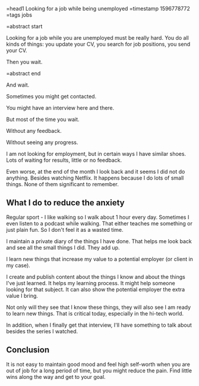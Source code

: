 =head1 Looking for a job while being unemployed
=timestamp 1596778772
=tags jobs

=abstract start

Looking for a job while you are unemployed must be really hard.
You do all kinds of things: you update your CV, you search for job positions, you send your CV.

Then you wait.

=abstract end

And wait.

Sometimes you might get contacted.

You might have an interview here and there.

But most of the time you wait.

Without any feedback.

Without seeing any progress.

I am not looking for employment, but in certain ways I have similar shoes. Lots of waiting for results, little or no feedback.

Even worse, at the end of the month I look back and it seems I did not do anything. Besides watching Netflix. It happens because
I do lots of small things. None of them significant to remember.


<h2>What I do to reduce the anxiety</h2>

Regular sport - I like walking so I walk about 1 hour every day. Sometimes I even listen to a podcast while walking.
That either teaches me something or just plain fun. So I don't feel it as a wasted time.

I maintain a private diary of the things I have done. That helps me look back and see all the small things I did. They add up.

I learn new things that increase my value to a potential employer (or client in my case).

I create and publish content about the things I know and about the things I've just learned.
It helps my learning process. It might help someone looking for that subject.
It can also show the potential employer the extra value I bring.

Not only will they see that I know these things, they will also see I am ready to learn new things.
That is critical today, especially in the hi-tech world.

In addition, when I finally get that interview, I'll have something to talk about besides the series I watched.

<h2>Conclusion</h2>

It is not easy to maintain good mood and feel high self-worth when you are out of job for a long period of time,
but you might reduce the pain. Find little wins along the way and get to your goal.
